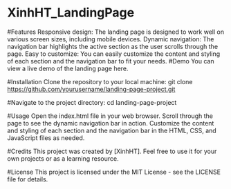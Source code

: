 # XinhHT_LandingPage

#Features
Responsive design: The landing page is designed to work well on various screen sizes, including mobile devices.
Dynamic navigation: The navigation bar highlights the active section as the user scrolls through the page.
Easy to customize: You can easily customize the content and styling of each section and the navigation bar to fit your needs.
#Demo
You can view a live demo of the landing page here.

#Installation
Clone the repository to your local machine:
git clone https://github.com/yourusername/landing-page-project.git

#Navigate to the project directory:
cd landing-page-project

#Usage
Open the index.html file in your web browser.
Scroll through the page to see the dynamic navigation bar in action.
Customize the content and styling of each section and the navigation bar in the HTML, CSS, and JavaScript files as needed.

#Credits
This project was created by [XinhHT]. Feel free to use it for your own projects or as a learning resource.

#License
This project is licensed under the MIT License - see the LICENSE file for details.
 
